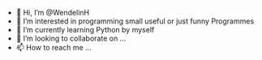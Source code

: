 - 👋 Hi, I’m @WendelinH
- 👀 I’m interested in programming small useful or just funny Programmes 
- 🌱 I’m currently learning Python by myself
- 💞️ I’m looking to collaborate on ...
- 📫 How to reach me ...
